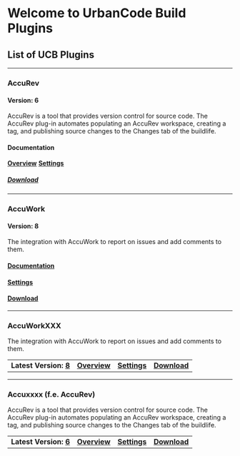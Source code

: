 # Welcome to UrbanCode Build Plugins

## List of UCB Plugins

---

### AccuRev

#### Version: 6

AccuRev is a tool that provides version control for source code. The AccuRev plug-in automates populating an AccuRev workspace, creating a tag, and publishing source changes to the Changes tab of the buildlife.

#### Documentation

**[Overview](plugins/AccuRev/AccuRev_overview.md)**
**[Settings](plugins/AccuRev/AccuRev_settings.md)**

##### [Download](plugins/AccuRev/AccuRev_download.md)

---

### AccuWork

#### Version: 8

The integration with AccuWork to report on issues and add comments to them.

#### [Documentation](plugins/AccuWork/AccuWork_overview.md)

#### [Settings](plugins/AccuWork/AccuWork_settings.md)

#### [Download](plugins/AccuWork/AccuWork_download.md)

---

### AccuWorkXXX 

The integration with AccuWork to report on issues and add comments to them.

|                     |                                      |                                       |                                     |
|:----------------------|:------------------------------------:|:-------------------------------------:|------------------------------------:|
| **Latest Version: [8](https://github.com/UrbanCode/IBM-UCB-PLUGINS/raw/main/files/AccuWork/AccuWork-8.1096129.zip)** | **[Overview](plugins/AccuWork/overview.md)** |  **[Settings](plugins/AccuWork/steps.md)** |**[Download](plugins/AccuWork/download.md)** |

---

### Accuxxxx (f.e. AccuRev)

AccuRev is a tool that provides version control for source code. The AccuRev plug-in automates populating an AccuRev workspace, creating a tag, and publishing source changes to the Changes tab of the buildlife.

|                       |                                      |                                       |                                     |
|:----------------------|:------------------------------------:|:-------------------------------------:|------------------------------------:|
| **Latest Version: [6](https://github.com/UrbanCode/IBM-UCB-PLUGINS/raw/main/files/AccuRev/AccuRev-6.752929.zip)** | **[Overview](plugins/AccuRev/AccuRev_overview.md)** |  **[Settings](plugins/AccuRev/AccuRev_settings.md)** |**[Download](plugins/AccuRev/AccuRev_download.md)** |
